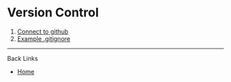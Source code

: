 # Version Control

1. [Connect to github](./Documents/0_unity_github.md)
2. [Example .gitignore](./Documents/1_example_gitignore.md)

---
Back Links

* [Home](../home.md)